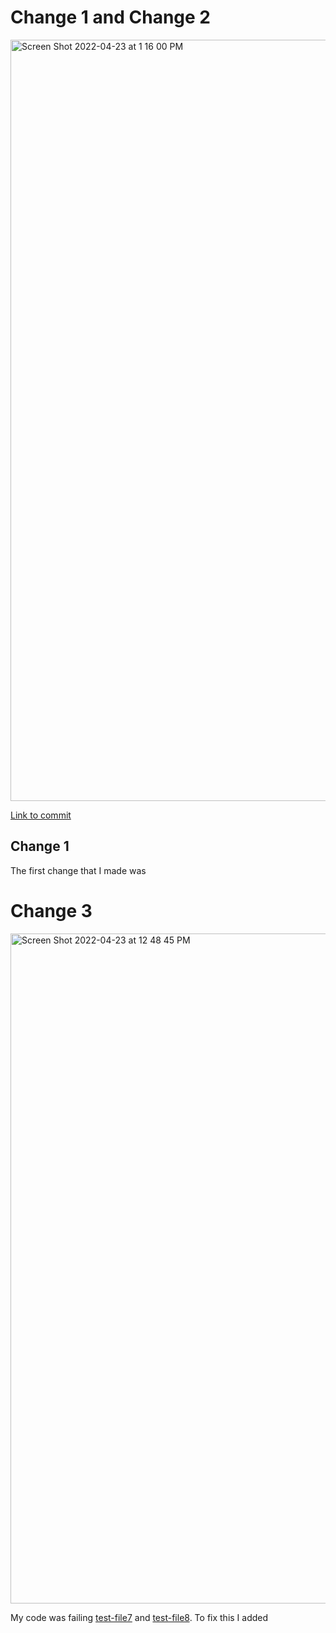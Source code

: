 # Change 1 and Change 2
<img width="1218" alt="Screen Shot 2022-04-23 at 1 16 00 PM" src="https://user-images.githubusercontent.com/31358827/164944718-bee6f5ac-ed75-49c5-b2e6-e937ba6341c9.png">

[Link to commit](https://github.com/lilianjma/markdown-parser/commit/412ce1e2371888cbd2d9f786a79a4dc2c5534dba)

## Change 1

The first change that I made was 



# Change 3 
<img width="1072" alt="Screen Shot 2022-04-23 at 12 48 45 PM" src="https://user-images.githubusercontent.com/31358827/164943970-9c679ad6-5be9-484a-aaa4-2fe641191a74.png">

My code was failing [test-file7](test-file7.md) and [test-file8](test-file8.md). To fix this I added 
